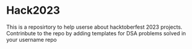 # Hack2023
This is a reposirtory to help userse about hacktoberfest 2023 projects.
Contrinbute to the repo by adding templates for DSA problems solved in your username repo
